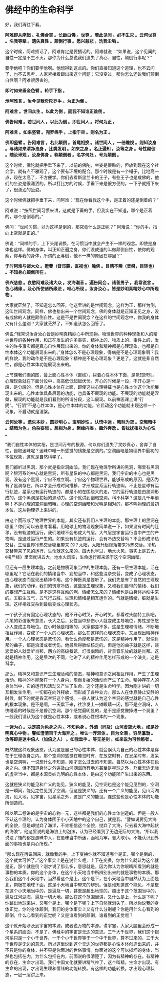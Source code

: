 # 佛经中的生命科学

好，我们再往下看。

**阿难即从座起 。礼佛合掌 。长跪白佛 。世尊 。若此见闻 。必不生灭 。云何世尊 。名我等辈 。遗失真性 。颠倒行事 。愿兴慈悲 。洗我尘垢 。**

这个时候，阿难插话了，阿难肯定是要插话的。阿难就说：“如果说，这个见闻的自性一定是不生不灭，那你为什么总说我们遗失了真心、自性，颠倒行事呢？”

要学他吧？你们要学他啊。他想得到这点的。你们直接知道这个道理，也不去问了，也不去思考，人家紧接着跟出来这个问题：它没变过，那你怎么还说我们颠倒自性啊？阿难很厉害的。

**即时如来垂金色臂 。轮手下指 。**

**示阿难言 。汝今见我母陀罗手 。为正为倒 。**

**阿难言 。世间众生 。以此为倒 。而我不知谁正谁倒 。**

**佛告阿难 。若世间人 。以此为倒 。即世间人 。将何为正 。**

**阿难言 。如来竖臂 。兜罗绵手 。上指于空 。则名为正 。**

**佛即竖臂 。告阿难言 。若此颠倒 。首尾相换 。诸世间人 。一倍瞻视 。则知汝身 。与诸如来清净法身 。比类发明 。如来之身 。名正遍知 。汝等之身 。号性颠倒 。随汝谛观 。汝身佛身 。称颠倒者 。名字何处 。号为颠倒 。**

这个时候，佛陀就把手垂下来了。以前的佛陀，坐姿是很酷的，但放到现在这个社会学，就有点不雅观了。这个要有环境的配合。那个时候是有一个榻子，比地高一点，现在太高了，不方便学。你们去看斯里兰卡的王子，有些王子也是成佛的，他们的坐姿是很潇洒的。所以打比方的时候，手垂下来是很方便的，一下子就搭下来了，很潇洒的坐姿。

这个时候佛就把手垂下来，问阿难：“现在你看我这个手，是正着的还是倒着的？”

阿难说：“按照世间习惯来讲，这就是下垂的手。但我实在不知道，哪个是正着的，哪个是倒着的。”

佛问：“世间习惯，以为这样是倒的，那究竟什么是正呢？” 阿难说：“你的手，指向上空就是正的。”

佛说：“同样的手，上下头尾调换，在习惯当中就会产生不一样的观念。即使是身体也这样。佛的身体，叫正知正遍之身，你们没成道的叫做颠倒自性，依你的观察，你与我的身体，所谓的正与倒，他不一样的原因在哪里？”

**于时阿难与诸大众 。瞪瞢（音邓蒙，直视也）瞻佛 。目睛不瞬（音舜，目转也） 。不知身心颠倒所在 。**

**佛兴慈悲 。哀愍阿难及诸大众 。发海潮音 。遍告同会 。诸善男子 。我常说言 。色心诸缘 。及心所使诸所缘法 。唯心所现 。汝身汝心 。皆是妙明真精妙心中所现物 。**

大家就茫然了，不知道怎么回答。他这里讲的是世间观念，这样为正，那样为倒，这叫世间观念。同样，佛也抬出来一个世间观念，佛的身体就是正知正见之身，没有成佛的人就是颠倒自性。这是不是世间观念？在这样的世间观念中，你我的身体又有什么差别？大家就茫然了，不知道该怎么回答了。

佛说:“我常说汝身汝心皆是妙明真精妙心中所现物。物理世界的种种现象和人的精神世界的各种作用，和正在发生的许多事实，精神上的、物质上的、事件上的，发生的许多事实都是真心自性展现出来的。你的身体和精神都是心理现象，也都是自性本体这个功能展现出来的。”身体怎么不是心理现象，得病是不是心理现象啊？我的样貌，我的动作是不是心理现象？精神是不是心理现象？更是了。这就是非自然性，都是心性本体功能展现出来的。

上节课我们画的图，最上面心性本体（直线），挨着心性本体下面，是觉知辨别。心理现象就在下面分段中，高高低低起起伏伏。开心的时候是一段，不开心是一段，是分段的。但是心性本体在上面，即使这些心理特征也是心性本体这个功能展现出来的。心性本体具备展现的功能，也具备不展现的功能。不展现的功能就是涅槃，展现的功能就是我们看到的所谓分段，这叫展现。以前禅医课上讲“行阴”。“行阴”不是心性本体，是心性本体的功能。它启动这个功能就出现这样一个现象，不启动就是涅槃。

**云何汝等 。遗失本妙 。圆妙明心 。宝明妙性 。认悟中迷 。晦昧为空 。空晦暗中 。结暗为色 。色杂妄想 。想相为身 。聚缘内摇 。趣外奔逸 。昏扰扰相以为心性 。**

“我们自性本体的实相，是世间万有的根源。何以你们遗失了灵妙真心，舍弃了自性，自取迷昧呢？迷昧中唯一所感觉的镜象是空洞的。”空洞幽暗是物理界中最初的本位现象，这就是自然科学了。

我们都听过黑洞，那个就是指空洞幽暗。我们现在物理学所讲的黑洞，哪里有黑洞啊？银河系的中心就是黑洞，所有星系的中心都是黑洞，我们宇宙的中心也是黑洞。没有这个黑洞，宇宙不成立啊。宇宙这个物理世界，能够形成的原因，是因为有了黑洞存在。所以才会形成时间推移，才形成星系运行轨迹啊。不止是星球有运行轨迹，星系也有运行轨迹的，都是小的在围绕大的走，它的运行轨迹是由黑洞形成的，这个黑洞是初始的源动力。这个就讲到幽暗空洞，科不科学？这是几千年前啊！不是心理的空洞幽暗哦，心理的空洞幽暗和光明是相对的，那不叫物理的最初本位，这从物理界上来讲的。

由这个而形成了物理世界的本能，其实还有我们人生理的本能。那生理上的黑洞在哪里？你们可以去思考看看。用地球上的物理现象简单说一下，如果没有时间的迁移，没有轨迹的运行，我们地球不会形成大气层。大气层是宇宙运行当中产生的产物啊，是通过运行产生的。如果没有轨迹的运行，会有冷热交替吗？不会形成冷热交替。生理世界冷热交替哪里带来 的？太阳，太阳升起降落带来冷热交替。冷热交替带来了风的运行，生命就这么来的。四大也学过，地水火风，事实上是五大，《楞严经》里面就讲五大，地水火风空，生命运行都来源于这个空洞幽暗。

但还有一层生理本能，之前是物质现象当中的生理本能。还有一层生理本能，活在哪里呢？它活在我们的情绪当中、妄想当中，和这些混杂交替，变成了心理状态，由心理状态而显现出精神作用。这个禅医真是要听了。我们先是有了自然的生理现象，我们的动作，我们的饥寒冷热，这些是生理现象，又和我们自带的情绪、我们的妄想产生互动。是不是这样互动的啊，情绪怎么来的？情绪也是由身体运动中来的。五脏生五气，五气行五脏。生理和情绪是相互运作的。气就是情绪，脏就是生理。这样相互交杂到最后变成心理状态。

一个孩子没有固定心理状态的，他不开心时哭，开心时笑。都看过头脑特工队吧，片尾的彩蛋很有意思，长大之后，女性当中悲伤小人就变成主导地位，男性是愤怒小人变成主导地位。在小时候是相等的，大家都差不多。这是生理和情绪，不断地相互作用，变成了一个人的心理状态。那么在这样的心理状态中，又展现出精神作用。一个人心理状态是悲伤的，看仕么角度都是悲伤的，这是精神作用了。就像肖邦的曲子，都是浪漫或者忧伤。他最后得肺结核走的。但是他的曲子就是这样，谈恋爱的人就爱听肖邦，西方的高级餐馆，灯很幽暗的，背景音乐放的就是肖邦。这就是精神作用。这是层次的不同，他讲了人的精神作用怎样形成的一个演变，这是科学。

那么，精神又和意识产生生理活动的情态，精神和意识之间相互作用，产生了生理活动。精神的本能聚在一个人身内，周而复始的活动而产生了生命。精神存在人的身体当中，它的运行和活动又产生了生命，这个还是生命科学。因为刚才讲的一切互相发生作用，一切都在向外释放，而形成了各种业力。那么人在休息静止安静的时候，剩下的就是昏沉空洞这个感觉。一般人就认为这个空洞的感觉就是自己心性的根本现象。是不是啊，一天累下来，往沙发上一摊眼睛一闭，那不是空洞吗，人快睡着的时候是不是昏沉空洞，那个感觉最明显的，是不是感觉像掉进一个洞里？一般我们误认为这个就是心性本体，或者说心性根本的一个现象。

**一迷为心 。决定惑为色身之内 。不知色身 。外洎（同及）山河虚空大地 。咸是妙明真心中物 。譬如澄清百千大海弃之 。唯认一浮沤体 。目为全潮 。穷尽瀛渤 。汝等即是迷中倍人（加倍之人） 。如我垂手 。等无差别 。如来说为可怜愍者 。**

既然被这种现象迷惑，认为这是自己的心性本体，就会误认为自己的心性本体是存在于生理色身之内。那个空洞的感觉在睡觉时有，在放空时有，在发呆时有，发呆也是空洞啊，一说想什么不知道，刚才怎么过去的不知道。自然以为心性本体在色身之内。但不知道身体之外遍及山河湖海所有地方甚至是星球之外，乃至无边无际的虚空当中，都是本源灵妙光明的心性本体，是由这个功能所产生出来的东西。

这就是狭义的能见和广义的能见。狭义的能见，见空洞也是这个能见见到的，空洞是一瞬间，能见之性见到了空洞，但这是狭义的。还有一个广义的能见，见山河湖海，见大地，见宇宙，见星系之外，这是广义的能见。连这些也是心性本体的功能所创造的。

所以第二卷讲的是宇宙的心物一元，这些都是我们的心性本体创造的。但是一般人不认这个理的，认为身体困于小小天地中的这个自己，就是我。“譬如说要见大海的全貌，但是却抛弃了海洋，不肯相信这个全貌，抛弃了大海，只去看大海中起伏的海浪”，他这里说的是海浪上的泡沫，认为已经看到了无边无际的大海。“所以我说没了悟的都是愚昧中人，在愚昧当中所迷，画地为牢，舍大取小。不能认识到外面的事物也是内心所现。”

“那么现在再说回来，就像我的手，上下变换你就不知道哪个是正，哪个是倒的，这个就太可怜了。”这个事实上是在说什么呢，上下在变换，你为仕么就认为这个就是正，那个就是倒？刚才说了那么多，意思就是，因为你认为你眼睛所看到的就是事物的本质。你的这个身体，在这个小天地当中所辨别出来的就是事物的本质。那么我们这个小天地中，当然看这个是上，这个是下，在小天地当中自然认为上面是北，南极在地球下面，这是小天地当中带来的辨别。但是谁知道这个能见，不是框在这个小天地当中的，是遍及一切，甚至是超出地球的，超出于这个范围当中的，遍及江河湖海，遍及一切大地。那么在这个范围里讲，又什么是上，什么是下呢？你跳出地球来讲，又哪个是上，哪个是下呢？上下自然就消失了。所以你说我的身体正觉，你的身体颠倒，我们的身体事实上又有什么分别呢？你是用什么心看到的颠倒，什么心看到的正觉呢？又是谁看到的颠倒，谁看到的正觉呢？

这个就开始涉及到宇宙的本源，或者说万物的本源。讲宇宙，大家大脑里会形成一个星系的画面，不是了。佛经中的宇宙是无边的意思。三千大千世界，我们这个银河系只是一个小千世界，一千个小千世界等于一个中千世界，算不过来的，三千大千世界是无边的意思。所以这里说到这个无边的世界都是心性本体创造出来的，并不只是你的身体，并不只是你面对的世俗事情。你面对的这个可以损坏的身体，当然也包括在内，为什么包括在内，前面说的很清楚了，因为有精神的存在。有精神的存在，生命才出现。我们中国文化就要讲精气神了，这个叫精，生命才出现。有生命的出现，才出现生理和情绪的功能转换。有这样的功能转换，才出现心理状态，一层一层讲上来。

